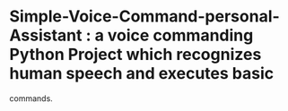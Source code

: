 # Simple-Voice-Command-personal-Assistant : a voice commanding Python Project which recognizes human speech and executes basic
commands.
